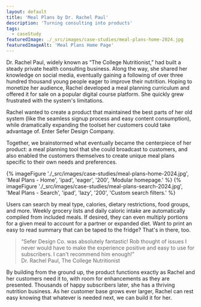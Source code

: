 ```yaml
---
layout: default
title: 'Meal Plans by Dr. Rachel Paul'
description: 'Turning consulting into products'
tags:
  - caseStudy
featuredImage: ./_src/images/case-studies/meal-plans-home-2024.jpg
featuredImageAlt: 'Meal Plans Home Page'
---
```


Dr. Rachel Paul, widely known as “The College Nutritionist,” had built a steady private health consulting business. Along the way, she shared her knowledge on social media, eventually gaining a following of over three hundred thousand young people eager to improve their nutrition. Hoping to monetize her audience, Rachel developed a meal planning curriculum and offered it for sale on a popular digital course platform. She quickly grew frustrated with the system's limitations.

Rachel wanted to create a product that maintained the best parts of her old system (like the seamless signup process and easy content consumption), while dramatically expanding the toolset her customers could take advantage of. Enter Sefer Design Company.

Together, we brainstormed what eventually became the centerpiece of her product: a meal planning tool that she could broadcast to customers, and also enabled the customers themselves to create unique meal plans specific to their own needs and preferences.

<div class="grid-figures">
	{% imageFigure './_src/images/case-studies/meal-plans-home-2024.jpg', 'Meal Plans - Home', 'ipad', 'eager', '200', 'Modular homepage.' %}
	{% imageFigure './_src/images/case-studies/meal-plans-search-2024.jpg', 'Meal Plans - Search', 'ipad', 'lazy', '200', 'Custom search filters.' %}
</div>

Users can search by meal type, calories, dietary restrictions, food groups, and more. Weekly grocery lists and daily caloric intake are automatically compiled from included meals. If desired, they can even multiply portions for a given meal to account for a partner or expanded diet. Want to print an easy to read summary that can be taped to the fridge? That's in there, too.

<blockquote>
  <q>Sefer Design Co. was absolutely fantastic! Rob thought of issues I never would have to make the experience positive and easy to use for subscribers. I can't recommend him enough!</q>
	<div class="attribution">Dr. Rachel Paul, <span>The College Nutritionist</span></div>
</blockquote>

By building from the ground up, the product functions exactly as Rachel and her customers need it to, with room for enhancements as they are presented. Thousands of happy subscribers later, she has a thriving nutrition business. As her customer base grows ever larger, Rachel can rest easy knowing that whatever is needed next, we can build it for her.
